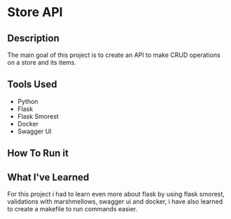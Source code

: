 # Store API

## Description

The main goal of this project is to create an API to make CRUD operations on a store and its items.

## Tools Used

- Python
- Flask
- Flask Smorest
- Docker
- Swagger UI

## How To Run it


## What I've Learned

For this project i had to learn even more about flask by using flask smorest, validations with marshmellows, swagger ui and docker, i have also learned to create a makefile to run commands easier.